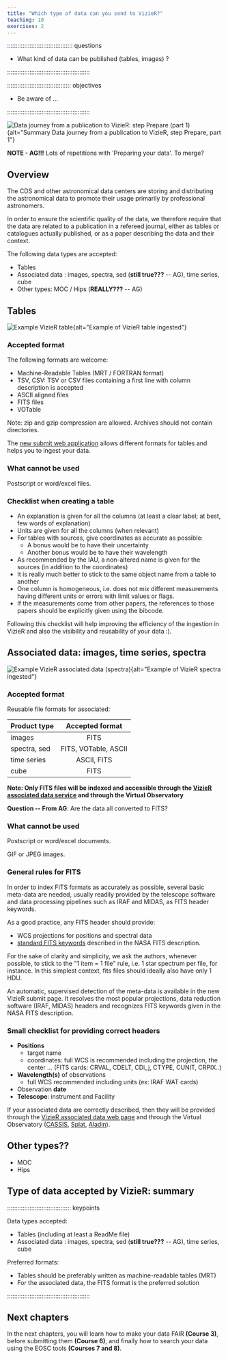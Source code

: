 ```yaml
---
title: "Which type of data can you send to VizieR?"
teaching: 10
exercises: 2
---
```


:::::::::::::::::::::::::::::::::::::: questions 

- What kind of data can be published (tables, images) ?

::::::::::::::::::::::::::::::::::::::::::::::::

::::::::::::::::::::::::::::::::::::: objectives

- Be aware of  ...

::::::::::::::::::::::::::::::::::::::::::::::::


![Data journey from a publication to VizieR: step Prepare (part 1)](https://raw.githubusercontent.com/cds-astro/a-FAIR-journey-for-astronomical-data/main/episodes/images/vizier_paths_prepare_part1.png){alt="Summary Data journey from a publication to VizieR, step Prepare, part 1"}

**NOTE - AG!!!** Lots of repetitions with 'Preparing your data'. To merge?


<!--  ----------------------------------------- -->
<!-- 		Type of data 			-->
<!--  ----------------------------------------- -->
## Overview

The CDS and other astronomical data centers are storing and distributing the astronomical data to promote their usage primarily by professional astronomers.

In order to ensure the scientific quality of the data, we therefore require that the data are related to a publication in a refereed journal, either as tables or catalogues actually published, or as a paper describing the data and their context.

The following data types are accepted:

- Tables
- Associated data : images, spectra, sed (**still true???** -- AG), time series, cube
- Other types: MOC / Hips (**REALLY???** -- AG)



<!--  ----------------------------------------- -->
<!-- 		Tables	 			-->
<!--  ----------------------------------------- -->
<!-- Source: https://cdsarc.cds.unistra.fr/vizier.submit/publication-notes.html#section2 -->
## Tables

![Example VizieR table](https://raw.githubusercontent.com/cds-astro/a-FAIR-journey-for-astronomical-data/main/episodes/images/vizier_table_example.png){alt="Example of VizieR table ingested"}


<!--  ----------------------------------------- -->
### Accepted format

The following formats are welcome: 

- Machine-Readable Tables (MRT / FORTRAN format)
- TSV, CSV: TSV or CSV files containing a first line with column description is accepted
- ASCII aligned files
- FITS files
- VOTable

Note: zip and gzip compression are allowed. Archives should not contain directories.

The [new submit web application][vizier-submit-login] allows different formats for tables and helps you to ingest your data.


<!--  ----------------------------------------- -->
### What cannot be used

Postscript or word/excel files.



<!--  ----------------------------------------- -->
### Checklist when creating a table

- An explanation is given for all the columns (at least a clear label; at best, few words of explanation)
- Units are given for all the columns (when relevant)
- For tables with sources, give coordinates as accurate as possible:
	- A bonus would be to have their uncertainty
	- Another bonus would be to have their wavelength
- As recommended by the IAU, a non-altered name is given for the sources (in addition to the coordinates)
- It is really much better to stick to the same object name from a table to another
- One column is homogeneous, i.e. does not mix different measurements having different units or errors with limit values or flags.
- If the measurements come from other papers, the references to those papers should be explicitly given using the bibcode.

Following this checklist will help improving the efficiency of the ingestion in VizieR and also the visibility and reusability of your data :).


<!--  ----------------------------------------- -->
<!-- 		Associated date			-->
<!--  ----------------------------------------- -->
<!-- Source: https://cdsarc.cds.unistra.fr/vizier.submit/publication-notes.html#section3 -->
## Associated data: images, time series, spectra

![Example VizieR associated data (spectra)](https://raw.githubusercontent.com/cds-astro/a-FAIR-journey-for-astronomical-data/main/episodes/images/vizier_saada_example_spectra.png){alt="Example of VizieR spectra ingested"}

### Accepted format

Reusable file formats for associated:

| Product type  | Accepted format      |
| -------------	| :------------------: | 
|images		| FITS		       |
|spectra, sed	| FITS, VOTable, ASCII |
|time series  	| ASCII, FITS          |
|cube		| FITS		       |


**Note: Only FITS files will be indexed and accessible through the [VizieR associated data service][vizier-assoc-data] and through the Virtual Observatory**

**Question -- From AG**: Are the data all converted to FITS?


<!--  ----------------------------------------- -->
### What cannot be used

Postscript or word/excel documents.

GIF or JPEG images.



<!--  ----------------------------------------- -->
### General rules for FITS

In order to index FITS formats as accurately as possible, several basic meta-data are needed, usually readily provided by the telescope software and data processing pipelines such as IRAF and MIDAS, as FITS header keywords.

As a good practice, any FITS header should provide:

- WCS projections for positions and spectral data
- [standard FITS keywords][fits-nasa] described in the NASA FITS description.

For the sake of clarity and simplicity, we ask the authors, whenever possible, to stick to the "1 item = 1 file" rule, i.e. 1 star spectrum per file, for instance. In this simplest context, fits files should ideally also have only 1 HDU. 

An automatic, supervised detection of the meta-data is available in the new VizieR submit page. It resolves the most popular projections, data reduction software (IRAF, MIDAS) headers and recognizes FITS keywords given in the NASA FITS description.



<!--  ----------------------------------------- -->
### Small checklist for providing correct headers

 - **Positions**
	- target name
	- coordinates: full WCS is recommended including the projection, the center ... (FITS cards: CRVAL, CDELT, CDi_j, CTYPE, CUNIT, CRPIX..)
- **Wavelength(s)** of observations
	- full WCS recommended including units (ex: IRAF WAT cards)
- Observation **date**
- **Telescope**: instrument and Facility

If your associated data are correctly described, then they will be provided through the [VizieR associated data web page][vizier-assoc-data] and through the Virtual Observatory ([CASSIS][cassis], [Splat][splat], [Aladin][aladin-home]).



<!--  ----------------------------------------- -->
<!-- 		Other types			-->
<!--  ----------------------------------------- -->
## Other types??

- MOC
- Hips


<!--  ----------------------------------------- -->
<!--            Summary	                        -->
<!--  ----------------------------------------- -->
## Type of data accepted by VizieR: summary

::::::::::::::::::::::::::::::::::::: keypoints

Data types accepted:

- Tables (including at least a ReadMe file)
- Associated data : images, spectra, sed (**still true???** -- AG), time series, cube
	
Preferred formats:

- Tables should be preferably written as machine-readable tables (MRT)
- For the associated data, the FITS format is the preferred solution

::::::::::::::::::::::::::::::::::::::::::::::::



<!--  ----------------------------------------- -->
<!--            Next Chapters                   -->
<!--  ----------------------------------------- -->
## Next chapters

In the next chapters, you will learn how to make your data FAIR **(Course 3)**, before submitting them **(Course 6)**, and finally how to search your data using the EOSC tools **(Courses 7 and 8)**. 



<!--  ----------------------------------------- -->
<!-- 		Link references			-->
<!--  ----------------------------------------- -->
[cassis]: http://cassis.irap.omp.eu/?page=cassis
[fits-nasa]: https://fits.gsfc.nasa.gov/
[splat]: http://star-www.dur.ac.uk/~pdraper/splat/splat.html
<!-- -->
[aladin-home]: http://aladin.cds.unistra.fr/aladin.gml
[vizier-publi-data-home]: https://vizier.cds.unistra.fr/vizier/submit.htx
[vizier-publi-notes-help]: https://cdsarc.cds.unistra.fr/vizier.submit/publication-notes.html
[vizier-submit-login]: https://cdsarc.cds.unistra.fr/vizier.submit/index.html
[vizier-submit-data-help]: https://cdsarc.cds.unistra.fr/vizier.submit/help.html
[vizier-assoc-data]: https://cdsarc.cds.unistra.fr/assocdata/
[vizier-fits-validator]: https://cdsarc.cds.unistra.fr/vizier.submit/fitsvalidator.html
